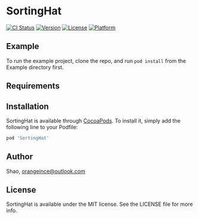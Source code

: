 # SortingHat

[![CI Status](https://img.shields.io/travis/Shao/SortingHat.svg?style=flat)](https://travis-ci.org/Shao/SortingHat)
[![Version](https://img.shields.io/cocoapods/v/SortingHat.svg?style=flat)](https://cocoapods.org/pods/SortingHat)
[![License](https://img.shields.io/cocoapods/l/SortingHat.svg?style=flat)](https://cocoapods.org/pods/SortingHat)
[![Platform](https://img.shields.io/cocoapods/p/SortingHat.svg?style=flat)](https://cocoapods.org/pods/SortingHat)

## Example

To run the example project, clone the repo, and run `pod install` from the Example directory first.

## Requirements

## Installation

SortingHat is available through [CocoaPods](https://cocoapods.org). To install
it, simply add the following line to your Podfile:

```ruby
pod 'SortingHat'
```

## Author

Shao, orangeince@outlook.com

## License

SortingHat is available under the MIT license. See the LICENSE file for more info.
